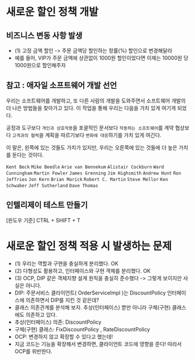 # 새로운 할인 정책 개발

## 비즈니스 변동 사항 발생
- (1) 고정 금액 할인 -> 주문 금액당 할인하는 정률(%) 할인으로 변경해달라
- 예를 들어, VIP가 주문 금액에 상관없이 1000원 할인이었다면 이제는 10000원 당 1000원으로 할인해주자

## 참고 : 애자일 소프트웨어 개발 선언

우리는 소프트웨어를 개발하고, 또 다른 사람의 개발을
도와주면서 소프트웨어 개발의 더 나은 방법들을 찾아가고
있다. 이 작업을 통해 우리는 다음을 가치 있게 여기게 되었다.

공정과 도구보다 `개인과 상호작용`을
포괄적인 문서보다 `작동하는 소프트웨어`를
계약 협상보다 `고객과의 협력`을
계획을 따르기보다 `변화에 대응`하기를 가치 있게 여긴다. 

이 말은, 왼쪽에 있는 것들도 가치가 있지만,
우리는 오른쪽에 있는 것들에 더 높은 가치를 둔다는 것이다.

`Kent Beck`
`Mike Beedle`
`Arie van Bennekum`
`Alistair Cockburn`
`Ward Cunningham`
`Martin Fowler`
`James Grenning`
`Jim Highsmith`
`Andrew Hunt`
`Ron Jeffries`
`Jon Kern`
`Brian Marick`
`Robert C. Martin`
`Steve Mellor`
`Ken Schwaber`
`Jeff Sutherland`
`Dave Thomas`


## 인텔리제이 테스트 만들기
[윈도우 기준] CTRL + SHIFT + T


# 새로운 할인 정책 적용 시 발생하는 문제
- (1) 우리는 역할과 구현을 충실하게 분리했다. OK
- (2) 다형성도 활용하고, 인터페이스와 구현 객체를 분리했다. OK
- (3) OCP, DIP 같은 객체지향 설계 원칙을 충실히 준수했다 -> 그렇게 보이지만 사실은 아니다.
- DIP: 주문서비스 클라이언트( OrderServiceImpl )는 DiscountPolicy 인터페이스에 의존하면서 DIP를
지킨 것 같은데?
- 클래스 의존관계를 분석해 보자. 추상(인터페이스) 뿐만 아니라 구체(구현) 클래스에도 의존하고 있다.
- 추상(인터페이스) 의존: DiscountPolicy
- 구체(구현) 클래스: FixDiscountPolicy , RateDiscountPolicy
- OCP: 변경하지 않고 확장할 수 있다고 했는데!
- 지금 코드는 기능을 확장해서 변경하면, 클라이언트 코드에 영향을 준다! 따라서 OCP를 위반한다.

